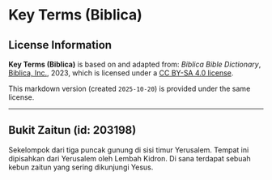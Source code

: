 # Key Terms (Biblica)

## License Information

**Key Terms (Biblica)** is based on and adapted from: _Biblica Bible Dictionary_, [Biblica, Inc.](https://www.biblica.com/), 2023, which is licensed under a [CC BY-SA 4.0 license](https://creativecommons.org/licenses/by-sa/4.0/legalcode.en).

This markdown version (created `2025-10-20`) is provided under the same license.



--------------------------------

## Bukit Zaitun (id: 203198)

Sekelompok dari tiga puncak gunung di sisi timur Yerusalem. Tempat ini dipisahkan dari Yerusalem oleh Lembah Kidron. Di sana terdapat sebuah kebun zaitun yang sering dikunjungi Yesus.


